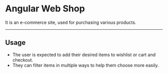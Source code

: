 # Angular Web Shop 

It is an e-commerce site, used for purchasing various products.

---

## Usage

- The user is expected to add their desired items to wishlist or cart and checkout.
- They can filter items in multiple ways to help them choose more easily.
